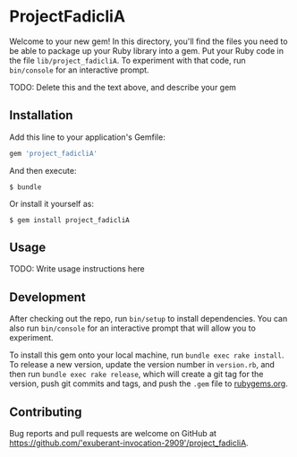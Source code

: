 # ProjectFadicliA

Welcome to your new gem! In this directory, you'll find the files you need to be able to package up your Ruby library into a gem. Put your Ruby code in the file `lib/project_fadicliA`. To experiment with that code, run `bin/console` for an interactive prompt.

TODO: Delete this and the text above, and describe your gem

## Installation

Add this line to your application's Gemfile:

```ruby
gem 'project_fadicliA'
```

And then execute:

    $ bundle

Or install it yourself as:

    $ gem install project_fadicliA

## Usage

TODO: Write usage instructions here

## Development

After checking out the repo, run `bin/setup` to install dependencies. You can also run `bin/console` for an interactive prompt that will allow you to experiment.

To install this gem onto your local machine, run `bundle exec rake install`. To release a new version, update the version number in `version.rb`, and then run `bundle exec rake release`, which will create a git tag for the version, push git commits and tags, and push the `.gem` file to [rubygems.org](https://rubygems.org).

## Contributing

Bug reports and pull requests are welcome on GitHub at https://github.com/'exuberant-invocation-2909'/project_fadicliA.
